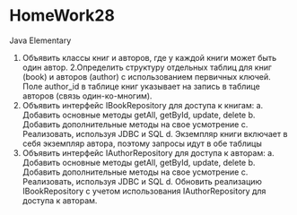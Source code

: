 # HomeWork28
Java Elementary
1. Объявить классы книг и авторов, где у каждой книги может быть один автор.
2.Определить структуру отдельных таблиц для книг (book) и авторов (author) с использованием первичных ключей. Поле author_id в таблице книг указывает на запись в таблице авторов (связь один-ко-многим).
3. Объявить интерфейс IBookRepository для доступа к книгам:
a. Добавить основные методы getAll, getById, update, delete
b. Добавить дополнительные методы на свое усмотрение
c. Реализовать, используя JDBC и SQL
d. Экземпляр книги включает в себя экземпляр автора, поэтому запросы идут в обе таблицы
4. Объявить интерфейс IAuthorRepository для доступа к авторам:
a. Добавить основные методы getAll, getById, update, delete
b. Добавить дополнительные методы на свое усмотрение
c. Реализовать, используя JDBC и SQL
d. Обновить реализацию IBookRepository с учетом использования IAuthorRepository для доступа к авторам.
